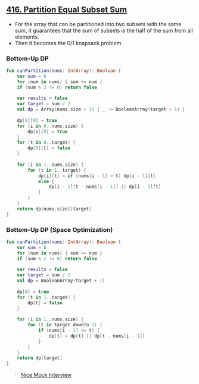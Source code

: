 ## [416. Partition Equal Subset Sum](https://leetcode.com/problems/partition-equal-subset-sum/)

* For the array that can be partitioned into two subsets with the same sum, it guarantees that the sum of subsets is the half of the sum from all elements.
* Then it becomes the 0/1 knapsack problem.

### Bottom-Up DP
```kotlin
fun canPartition(nums: IntArray): Boolean {
    var sum = 0
    for (num in nums) { sum += num }
    if (sum % 2 != 0) return false
    
    var results = false
    var target = sum / 2
    val dp = Array(nums.size + 1) { _ -> BooleanArray(target + 1) }
    
    dp[0][0] = true
    for (i in 0..nums.size) {
        dp[i][0] = true
    }
    for (t in 0..target) {
        dp[0][t] = false
    }
    
    for (i in 1..nums.size) {
        for (t in 1..target) {
            dp[i][t] = if (nums[i - 1] > t) dp[i - 1][t]
            else {
                dp[i - 1][t - nums[i - 1]] || dp[i - 1][t]
            }
        }
    }
    return dp[nums.size][target]
}
```

### Bottom-Up DP (Space Optimization)
```kotlin
fun canPartition(nums: IntArray): Boolean {
    var sum = 0
    for (num in nums) { sum += num }
    if (sum % 2 != 0) return false
    
    var results = false
    var target = sum / 2
    val dp = BooleanArray(target + 1)
    
    dp[0] = true
    for (t in 1..target) {
        dp[t] = false
    }
    
    for (i in 1..nums.size) {
        for (t in target downTo 1) {
            if (nums[i - 1] <= t) {
                dp[t] = dp[t] || dp[t - nums[i - 1]]
            }
        }
    }
    return dp[target]
}
```

> [Nice Mock Interview](https://www.youtube.com/watch?v=RZO6oR443nQ)